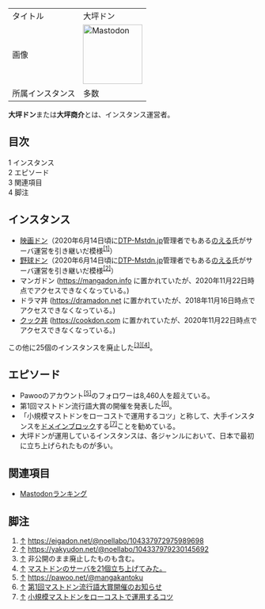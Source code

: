 <div>

|                  |                                                                                                                                                                                                                                                                                                        |
|------------------|--------------------------------------------------------------------------------------------------------------------------------------------------------------------------------------------------------------------------------------------------------------------------------------------------------|
| タイトル         | 大坪ドン                                                                                                                                                                                                                                                                                               |
| 画像             | [<img src="/images/thumb/0/00/Mastodon_logo.png/120px-Mastodon_logo.png" srcset="/images/thumb/0/00/Mastodon_logo.png/180px-Mastodon_logo.png 1.5x, /images/0/00/Mastodon_logo.png 2x" width="120" height="120" alt="Mastodon" />](/%E3%83%95%E3%82%A1%E3%82%A4%E3%83%AB:Mastodon_logo.png "Mastodon") |
| 所属インスタンス | 多数                                                                                                                                                                                                                                                                                                   |

  
**大坪ドン**または**大坪商介**とは、インスタンス運営者。

<div id="toc">

<div lang="ja" dir="ltr">

## 目次

</div>

-   [1 インスタンス](#.E3.82.A4.E3.83.B3.E3.82.B9.E3.82.BF.E3.83.B3.E3.82.B9)
-   [2 エピソード](#.E3.82.A8.E3.83.94.E3.82.BD.E3.83.BC.E3.83.89)
-   [3 関連項目](#.E9.96.A2.E9.80.A3.E9.A0.85.E7.9B.AE)
-   [4 脚注](#.E8.84.9A.E6.B3.A8)

</div>

## インスタンス

-   [映画ドン](/%E6%98%A0%E7%94%BB%E3%83%89%E3%83%B3 "映画ドン")（2020年6月14日頃に[DTP-Mstdn.jp](/DTP-Mstdn.jp "DTP-Mstdn.jp")管理者でもある<a href="https://dtp-mstdn.jp/@noellabo" rel="nofollow">のえる</a>氏がサーバ運営を引き継いだ模様<sup>[\[1\]](#cite_note-1)</sup>）
-   [野球ドン](/%E9%87%8E%E7%90%83%E3%83%89%E3%83%B3 "野球ドン")（2020年6月14日頃に[DTP-Mstdn.jp](/DTP-Mstdn.jp "DTP-Mstdn.jp")管理者でもある<a href="https://dtp-mstdn.jp/@noellabo" rel="nofollow">のえる</a>氏がサーバ運営を引き継いだ模様<sup>[\[2\]](#cite_note-2)</sup>）
-   マンガドン (https://mangadon.info に置かれていたが、2020年11月22日時点でアクセスできなくなっている。)
-   ドラマ丼 (https://dramadon.net に置かれていたが、2018年11月16日時点でアクセスできなくなっている。)
-   [クック丼](/%E3%82%AF%E3%83%83%E3%82%AF%E4%B8%BC "クック丼") (https://cookdon.com に置かれていたが、2020年11月22日時点でアクセスできなくなっている。)

この他に25個のインスタンスを廃止した<sup>[\[3\]](#cite_note-3)[\[4\]](#cite_note-4)</sup>。

## エピソード

-   Pawooのアカウント<sup>[\[5\]](#cite_note-5)</sup>のフォロワーは8,460人を超えている。
-   第1回マストドン流行語大賞の開催を発表した<sup>[\[6\]](#cite_note-6)</sup>。
-   「小規模マストドンをローコストで運用するコツ」と称して、大手インスタンスを[ドメインブロック](/%E3%83%89%E3%83%A1%E3%82%A4%E3%83%B3%E3%83%96%E3%83%AD%E3%83%83%E3%82%AF "ドメインブロック")する<sup>[\[7\]](#cite_note-7)</sup>ことを勧めている。
-   大坪ドンが運用しているインスタンスは、各ジャンルにおいて、日本で最初に立ち上げられたものが多い。

## 関連項目

-   [Mastodonランキング](/Mastodon%E3%83%A9%E3%83%B3%E3%82%AD%E3%83%B3%E3%82%B0 "Mastodonランキング")

## 脚注

<div>

1.  <span id="cite_note-1">[↑](#cite_ref-1) <a href="https://eigadon.net/@noellabo/104337972975989698" rel="nofollow">https://eigadon.net/@noellabo/104337972975989698</a></span>
2.  <span id="cite_note-2">[↑](#cite_ref-2) <a href="https://yakyudon.net/@noellabo/104337979230145692" rel="nofollow">https://yakyudon.net/@noellabo/104337979230145692</a></span>
3.  <span id="cite_note-3">[↑](#cite_ref-3) 非公開のまま廃止したものも含む。</span>
4.  <span id="cite_note-4">[↑](#cite_ref-4) <a href="http://mangaloid.jp/?p=2948" rel="nofollow">マストドンのサーバを21個立ち上げてみた。</a></span>
5.  <span id="cite_note-5">[↑](#cite_ref-5) <a href="https://pawoo.net/@mangakantoku" rel="nofollow">https://pawoo.net/@mangakantoku</a></span>
6.  <span id="cite_note-6">[↑](#cite_ref-6) <a href="http://mangaloid.jp/?p=2854" rel="nofollow">第1回マストドン流行語大賞開催のお知らせ</a></span>
7.  <span id="cite_note-7">[↑](#cite_ref-7) <a href="http://mangaloid.jp/?p=3144&amp;" rel="nofollow">小規模マストドンをローコストで運用するコツ</a></span>

</div>

</div>
